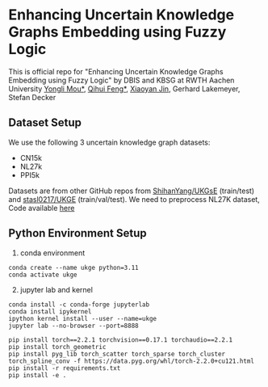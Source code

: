 
# Enhancing Uncertain Knowledge Graphs Embedding using Fuzzy Logic

This is official repo for "Enhancing Uncertain Knowledge Graphs Embedding using Fuzzy Logic"  by DBIS and KBSG at RWTH Aachen University 
[Yongli Mou*](mou@dbis.rwth-aachen.de), [Qihui Feng*](feng@kbsg.rwth-aachen.de), [Xiaoyan Jin](xiaoyan.jin@rwth-aachen.de), Gerhard Lakemeyer, Stefan Decker

## Dataset Setup

We use the following 3 uncertain knowledge graph datasets:
- CN15k
- NL27k
- PPI5k

Datasets are from other GitHub repos from [ShihanYang/UKGsE](https://github.com/ShihanYang/UKGsE.git) (train/test) and [stasl0217/UKGE](https://github.com/stasl0217/UKGE/tree/master) (train/val/test).
We need to preprocess NL27K dataset, Code available [here](./scripts/preprocess_nl27k.py)

## Python Environment Setup

1. conda environment
```
conda create --name ukge python=3.11
conda activate ukge
```

2. jupyter lab and kernel
```
conda install -c conda-forge jupyterlab
conda install ipykernel
ipython kernel install --user --name=ukge
jupyter lab --no-browser --port=8888
```

```
pip install torch==2.2.1 torchvision==0.17.1 torchaudio==2.2.1
pip install torch_geometric
pip install pyg_lib torch_scatter torch_sparse torch_cluster torch_spline_conv -f https://data.pyg.org/whl/torch-2.2.0+cu121.html
pip install -r requirements.txt
pip install -e .
```
